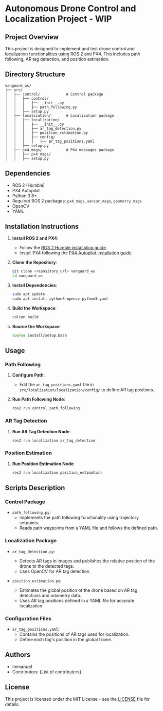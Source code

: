 # Autonomous Drone Control and Localization Project - WIP

## Project Overview

This project is designed to implement and test drone control and localization functionalities using ROS 2 and PX4. This includes path following, AR tag detection, and position estimation.

## Directory Structure

```
vanguard_ws/
├── src/
│   ├── control/            # Control package
│   │   ├── control/
│   │   │   ├── __init__.py
│   │   │   ├── path_following.py
│   │   ├── setup.py
│   ├── localization/       # Localization package
│   │   ├── localization/
│   │   │   ├── __init__.py
│   │   │   ├── ar_tag_detection.py
│   │   │   ├── position_estimation.py
│   │   │   ├── config/
│   │   │   │   ├── ar_tag_positions.yaml
│   │   ├── setup.py
│   ├── px4_msgs/           # PX4 messages package
│   │   ├── px4_msgs/
│   │   ├── setup.py
```

## Dependencies

- ROS 2 (Humble)
- PX4 Autopilot
- Python 3.8+
- Required ROS 2 packages: `px4_msgs`, `sensor_msgs`, `geometry_msgs`
- OpenCV
- YAML

## Installation Instructions

1. **Install ROS 2 and PX4**:
   - Follow the [ROS 2 Humble installation guide](https://docs.ros.org/en/humble/Installation.html).
   - Install PX4 following the [PX4 Autopilot installation guide](https://docs.px4.io/main/en/dev_setup/building_px4.html).

2. **Clone the Repository**:
   ```sh
   git clone <repository_url> vanguard_ws
   cd vanguard_ws
   ```

3. **Install Dependencies**:
   ```sh
   sudo apt update
   sudo apt install python3-opencv python3-yaml
   ```

4. **Build the Workspace**:
   ```sh
   colcon build
   ```

5. **Source the Workspace**:
   ```sh
   source install/setup.bash
   ```

## Usage

### Path Following

1. **Configure Path**:
   - Edit the `ar_tag_positions.yaml` file in `src/localization/localization/config/` to define AR tag positions.

2. **Run Path Following Node**:
   ```sh
   ros2 run control path_following
   ```

### AR Tag Detection

1. **Run AR Tag Detection Node**:
   ```sh
   ros2 run localization ar_tag_detection
   ```

### Position Estimation

1. **Run Position Estimation Node**:
   ```sh
   ros2 run localization position_estimation
   ```

## Scripts Description

### Control Package

- `path_following.py`: 
  - Implements the path following functionality using trajectory setpoints.
  - Reads path waypoints from a YAML file and follows the defined path.

### Localization Package

- `ar_tag_detection.py`: 
  - Detects AR tags in images and publishes the relative position of the drone to the detected tags.
  - Uses OpenCV for AR tag detection.

- `position_estimation.py`: 
  - Estimates the global position of the drone based on AR tag detections and odometry data.
  - Uses AR tag positions defined in a YAML file for accurate localization.

### Configuration Files

- `ar_tag_positions.yaml`:
  - Contains the positions of AR tags used for localization.
  - Define each tag's position in the global frame.

## Authors

- Immanuel
- Contributors: [List of contributors]

## License

This project is licensed under the MIT License - see the [LICENSE](LICENSE) file for details.
